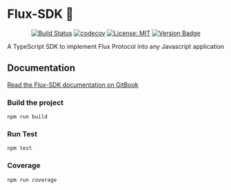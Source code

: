 # Flux-SDK 🔨

<div align="center">

[![Build Status](https://travis-ci.com/fluxprotocol/flux-sdk.svg?branch=master)](https://travis-ci.com/fluxprotocol/flux-sdk)
[![codecov](https://codecov.io/gh/fluxprotocol/flux-sdk/branch/master/graph/badge.svg)](https://codecov.io/gh/fluxprotocol/flux-sdk)
[![License: MIT](https://img.shields.io/badge/License-MIT-yellow.svg)](https://opensource.org/licenses/MIT)
[![Version Badge](https://badge.fury.io/js/flux-sdk.svg)](https://npmjs.org/package/flux-sdk)
</div>

A TypeScript SDK to implement Flux Protocol into any Javascript application

## Documentation

[Read the Flux-SDK documentation on GitBook](https://fluxprotocol.gitbook.io/)

### Build the project

    npm run build

### Run Test

    npm test

### Coverage

    npm run coverage
